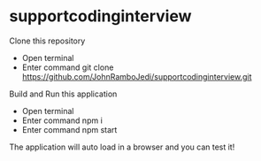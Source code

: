 # supportcodinginterview

Clone this repository
  * Open terminal 
  * Enter command git clone https://github.com/JohnRamboJedi/supportcodinginterview.git

Build and Run this application 
  * Open terminal
  * Enter command npm i
  * Enter command npm start
  
The application will auto load in a browser and you can test it!
